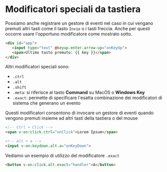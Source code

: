 # Modificatori speciali da tastiera

Possiamo anche registrare un gestore di eventi nel caso in cui vengano premuti altri tasti come il tasto `Invio` o i tasti freccia. Anche per questi occorre usare l'opportuno modificatore come mostrato sotto.

```html
<div id="app">
   <input type="text" @keyup.enter.arrow-up="onKeyUp">
   <span>Ultimo tasto premuto: {{ key }}</span>
</div>
```

Altri modificatori speciali sono:

- `.ctrl`
- `.alt`
- `.shift`
- `.meta`: si riferisce al tasto **Command** su MacOS o **Windows Key**
- `.exact`: permette di specificare l'esatta combinazione dei modificatori di sistema che generano un evento

Questi modificatori consentono di invocare un gestore di eventi quando vengono premuti insieme ad altri tasti della tastiera o del mouse

```html
<!-- Ctrl + Click -->
<span v-on:click.ctrl="onClick">Lorem Ipsum</span>

<!-- Alt + a -->
<input v-on:keydown.alt.a="onKeyDown">
```

Vediamo un esempio di utilizzo del modificatore `.exact`

```html
<button v-on:click.alt.exact="handler">A</button>
```

